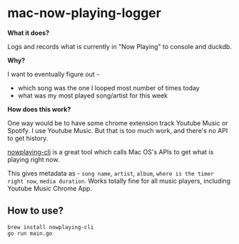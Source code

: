 # mac-now-playing-logger

**What it does?**

Logs and records what is currently in "Now Playing" to console and duckdb.

**Why?**

I want to eventually figure out - 
- which song was the one I looped most number of times today
- what was my most played song/artist for this week

**How does this work?**

One way would be to have some chrome extension track Youtube Music or Spotify. I use Youtube Music.
But that is too much work, and there's no API to get history.

[nowplaying-cli](https://github.com/kirtan-shah/nowplaying-cli/) is a great tool which calls Mac OS's APIs to get what is playing right now.

This gives metadata as - `song name`, `artist`, `album`, `where is the timer right now`, `media duration`.
Works totally fine for all music players, including Youtube Music Chrome App.

## How to use?
```
brew install nowplaying-cli
go run main.go
```
